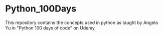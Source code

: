 # Python_100Days
This repository contains the concepts used in python as taught by Angela Yu in "Python 100 days of code" on Udemy.
